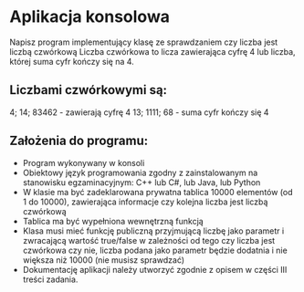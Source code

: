 # Aplikacja konsolowa  
Napisz program implementujący klasę ze sprawdzaniem czy liczba jest liczbą czwórkową 
Liczba czwórkowa to licza zawierająca cyfrę 4 lub liczba, której suma cyfr kończy się na 4. 

## Liczbami czwórkowymi są: 
4; 14; 83462 - zawierają cyfrę 4 
13; 1111; 68 - suma cyfr kończy się 4 
## Założenia do programu:  
- Program wykonywany w konsoli
- Obiektowy język programowania zgodny z zainstalowanym na stanowisku egzaminacyjnym: C++ lub C#, lub Java, lub Python
- W klasie ma być zadeklarowana prywatna tablica 10000 elementów (od 1 do 10000), zawierająca informacje czy kolejna liczba jest liczbą czwórkową
- Tablica ma być wypełniona wewnętrzną funkcją
- Klasa musi mieć funkcję publiczną przyjmującą liczbę jako parametr i zwracającą wartość true/false w zależności od tego czy liczba jest czwórkowa czy nie, liczba podana jako parametr będzie dodatnia i nie większa niż 10000 (nie musisz sprawdzać)
- Dokumentację aplikacji należy utworzyć zgodnie z opisem w części III treści zadania. 
